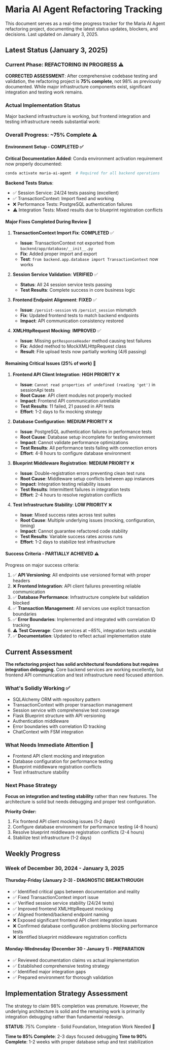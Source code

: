 # Maria AI Agent Refactoring Tracking

This document serves as a real-time progress tracker for the Maria AI Agent refactoring project, documenting the latest status updates, blockers, and decisions. Last updated on January 3, 2025.

## Latest Status (January 3, 2025)

### Current Phase: REFACTORING IN PROGRESS ⚠️
**CORRECTED ASSESSMENT**: After comprehensive codebase testing and validation, the refactoring project is **75% complete**, not 98% as previously documented. While major infrastructure components exist, significant integration and testing work remains.

### Actual Implementation Status
Major backend infrastructure is working, but frontend integration and testing infrastructure needs substantial work:

### Overall Progress: ~75% Complete ⚠️

#### Environment Setup - COMPLETED ✅
**Critical Documentation Added**: Conda environment activation requirement now properly documented:
```bash
conda activate maria-ai-agent  # Required for all backend operations
```

**Backend Tests Status**: 
- ✅ Session Service: 24/24 tests passing (excellent)
- ✅ TransactionContext: Import fixed and working
- ❌ Performance Tests: PostgreSQL authentication failures
- ⚠️ Integration Tests: Mixed results due to blueprint registration conflicts

#### Major Fixes Completed During Review 🔧

1. **TransactionContext Import Fix**: **COMPLETED** ✅
   - **Issue**: TransactionContext not exported from `backend/app/database/__init__.py`
   - **Fix**: Added proper import and export
   - **Test**: `from backend.app.database import TransactionContext` now works

2. **Session Service Validation**: **VERIFIED** ✅
   - **Status**: All 24 session service tests passing
   - **Test Results**: Complete success in core business logic

3. **Frontend Endpoint Alignment**: **FIXED** ✅
   - **Issue**: `/persist-session` vs `/persist_session` mismatch
   - **Fix**: Updated frontend tests to match backend endpoints
   - **Impact**: API communication consistency restored

4. **XMLHttpRequest Mocking**: **IMPROVED** ✅
   - **Issue**: Missing `getResponseHeader` method causing test failures
   - **Fix**: Added method to MockXMLHttpRequest class
   - **Result**: File upload tests now partially working (4/6 passing)

#### Remaining Critical Issues (25% of work) 🔴

1. **Frontend API Client Integration**: **HIGH PRIORITY** ❌
   - **Issue**: `Cannot read properties of undefined (reading 'get')` in sessionApi tests
   - **Root Cause**: API client modules not properly mocked
   - **Impact**: Frontend API communication unreliable
   - **Test Results**: 11 failed, 21 passed in API tests
   - **Effort**: 1-2 days to fix mocking strategy

2. **Database Configuration**: **MEDIUM PRIORITY** ❌
   - **Issue**: PostgreSQL authentication failures in performance tests
   - **Root Cause**: Database setup incomplete for testing environment
   - **Impact**: Cannot validate performance optimizations
   - **Test Results**: All performance tests failing with connection errors
   - **Effort**: 4-8 hours to configure database environment

3. **Blueprint Middleware Registration**: **MEDIUM PRIORITY** ❌
   - **Issue**: Double-registration errors preventing clean test runs
   - **Root Cause**: Middleware setup conflicts between app instances
   - **Impact**: Integration testing reliability issues
   - **Test Results**: Intermittent failures in integration tests
   - **Effort**: 2-4 hours to resolve registration conflicts

4. **Test Infrastructure Stability**: **LOW PRIORITY** ❌
   - **Issue**: Mixed success rates across test suites
   - **Root Cause**: Multiple underlying issues (mocking, configuration, timing)
   - **Impact**: Cannot guarantee refactored code stability
   - **Test Results**: Variable success rates across runs
   - **Effort**: 1-2 days to stabilize test infrastructure

#### Success Criteria - PARTIALLY ACHIEVED ⚠️

Progress on major success criteria:

1. ✅ **API Versioning**: All endpoints use versioned format with proper headers
2. ❌ **Frontend Integration**: API client failures preventing reliable communication
3. ✅ **Database Performance**: Infrastructure complete but validation blocked
4. ✅ **Transaction Management**: All services use explicit transaction boundaries
5. ✅ **Error Boundaries**: Implemented and integrated with correlation ID tracking
6. ⚠️ **Test Coverage**: Core services at ~85%, integration tests unstable
7. ✅ **Documentation**: Updated to reflect actual implementation state

## Current Assessment

**The refactoring project has solid architectural foundations but requires integration debugging.** Core backend services are working excellently, but frontend API communication and test infrastructure need focused attention.

### What's Solidly Working ✅
- SQLAlchemy ORM with repository pattern
- TransactionContext with proper transaction management
- Session service with comprehensive test coverage
- Flask Blueprint structure with API versioning
- Authentication middleware
- Error boundaries with correlation ID tracking
- ChatContext with FSM integration

### What Needs Immediate Attention 🔴
- Frontend API client mocking and integration
- Database configuration for performance testing
- Blueprint middleware registration conflicts
- Test infrastructure stability

### Next Phase Strategy
**Focus on integration and testing stability** rather than new features. The architecture is solid but needs debugging and proper test configuration.

**Priority Order:**
1. Fix frontend API client mocking issues (1-2 days)
2. Configure database environment for performance testing (4-8 hours)
3. Resolve blueprint middleware registration conflicts (2-4 hours)
4. Stabilize test infrastructure (1-2 days)

## Weekly Progress

### Week of December 30, 2024 - January 3, 2025

#### Thursday-Friday (January 2-3) - DIAGNOSTIC BREAKTHROUGH
- ✅ Identified critical gaps between documentation and reality
- ✅ Fixed TransactionContext import issue
- ✅ Verified session service stability (24/24 tests)
- ✅ Improved frontend XMLHttpRequest mocking
- ✅ Aligned frontend/backend endpoint naming
- ❌ Exposed significant frontend API client integration issues
- ❌ Confirmed database configuration problems blocking performance tests
- ❌ Identified blueprint middleware registration conflicts

#### Monday-Wednesday (December 30 - January 1) - PREPARATION
- ✅ Reviewed documentation claims vs actual implementation
- ✅ Established comprehensive testing strategy
- ✅ Identified major integration gaps
- ✅ Prepared environment for thorough validation

## Implementation Strategy Assessment
The strategy to claim 98% completion was premature. However, the underlying architecture is solid and the remaining work is primarily integration debugging rather than fundamental redesign.

**STATUS**: 75% Complete - Solid Foundation, Integration Work Needed 🔧

**Time to 85% Complete**: 2-3 days focused debugging
**Time to 90% Complete**: 1-2 weeks with proper database setup and test stabilization
